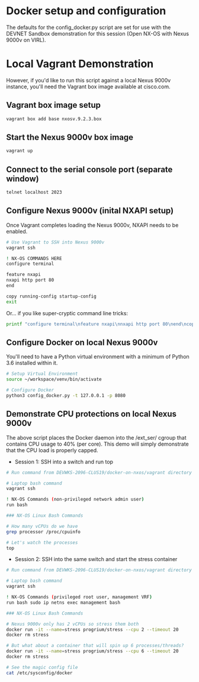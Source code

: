 # Docker setup and configuration

The defaults for the config_docker.py script are set
for use with the DEVNET Sandbox demonstration for this
session (Open NX-OS with Nexus 9000v on VIRL).

# Local Vagrant Demonstration

However, if you'd like to run this script against a
local Nexus 9000v instance, you'll need the Vagrant box
image available at cisco.com.

## Vagrant box image setup

```bash
vagrant box add base nxosv.9.2.3.box
```
 
## Start the Nexus 9000v box image

```bash
vagrant up
```

## Connect to the serial console port (separate window)

```bash
telnet localhost 2023
```

## Configure Nexus 9000v (inital NXAPI setup)
 
Once Vagrant completes loading the Nexus 9000v, NXAPI needs
to be enabled.

```bash
# Use Vagrant to SSH into Nexus 9000v
vagrant ssh

! NX-OS COMMANDS HERE
configure terminal

feature nxapi
nxapi http port 80
end

copy running-config startup-config
exit
```

Or...  if you like super-cryptic command line tricks:

```bash
printf "configure terminal\nfeature nxapi\nnxapi http port 80\nend\ncopy running-config startup-config\n" | vagrant ssh
```

## Configure Docker on local Nexus 9000v

You'll need to have a Python virtual environment with a
minimum of Python 3.6 installed within it.

```bash
# Setup Virtual Environment
source ~/workspace/venv/bin/activate

# Configure Docker
python3 config_docker.py -t 127.0.0.1 -p 8080
```

## Demonstrate CPU protections on local Nexus 9000v

The above script places the Docker daemon into the /ext_ser/ cgroup
that contains CPU usage to 40% (per core).  This demo will simply
demonstrate that the CPU load is properly capped.

* Session 1: SSH into a switch and run top

```bash
# Run command from DEVWKS-2096-CLUS19/docker-on-nxos/vagrant directory

# Laptop bash command
vagrant ssh

! NX-OS Commands (non-privileged network admin user)
run bash

### NX-OS Linux Bash Commands

# How many vCPUs do we have
grep processor /proc/cpuinfo

# Let's watch the processes
top
```

* Session 2: SSH into the same switch and start the stress container

```bash
# Run command from DEVWKS-2096-CLUS19/docker-on-nxos/vagrant directory

# Laptop bash command
vagrant ssh

! NX-OS Commands (privileged root user, management VRF)
run bash sudo ip netns exec management bash

### NX-OS Linux Bash Commands

# Nexus 9000v only has 2 vCPUs so stress them both
docker run -it --name=stress progrium/stress --cpu 2 --timeout 20
docker rm stress

# But what about a container that will spin up 6 processes/threads?
docker run -it --name=stress progrium/stress --cpu 6 --timeout 20
docker rm stress

# See the magic config file
cat /etc/sysconfig/docker

```
